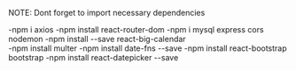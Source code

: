 NOTE: Dont forget to import necessary dependencies

-npm i axios -npm install react-router-dom
-npm i mysql express cors nodemon 
-npm install --save react-big-calendar  
-npm install multer
-npm install date-fns --save
-npm install react-bootstrap bootstrap
-npm install react-datepicker --save
